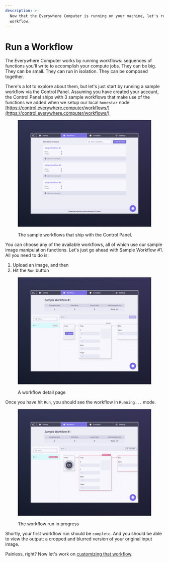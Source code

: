 ```yaml
---
description: >-
  Now that the Everywhere Computer is running on your machine, let's run a
  workflow.
---
```


# Run a Workflow

The Everywhere Computer works by running workflows: sequences of functions you'll write to accomplish your compute jobs. They can be big. They can be small. They can run in isolation.  They can be composed together.

There's a lot to explore about them, but let's just start by running a sample workflow via the Control Panel. Assuming you have created your account, the Control Panel ships with 3 sample workflows that make use of the functions we added when we setup our local `homestar` node: [https://control.everywhere.computer/workflows/](https://control.everywhere.computer/workflows/)

<figure><img src="../.gitbook/assets/image.png" alt=""><figcaption><p>The sample workflows that ship with the Control Panel.</p></figcaption></figure>

You can choose any of the available workflows, all of which use our sample image manipulation functions. Let's just go ahead with Sample Workflow #1. All you need to do is:

1. Upload an image, and then&#x20;
2. Hit the `Run` button

<figure><img src="../.gitbook/assets/image (2).png" alt=""><figcaption><p>A workflow detail page</p></figcaption></figure>

Once you have hit `Run`, you should see the workflow in `Running...` mode.

<figure><img src="../.gitbook/assets/image (3).png" alt=""><figcaption><p>The workflow run in progress</p></figcaption></figure>

Shortly, your first workflow run should be `complete`. And you should be able to view the output: a cropped and blurred version of your original input image.

Painless, right? Now let's work on [customizing that workflow](customize-a-workflow.md).

